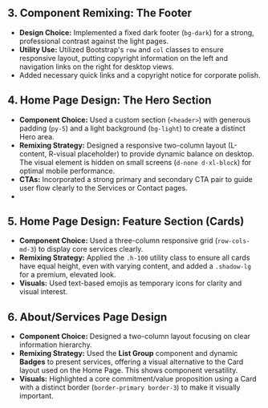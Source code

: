 
## 3. Component Remixing: The Footer

- **Design Choice:** Implemented a fixed dark footer (`bg-dark`) for a strong, professional contrast against the light pages.
- **Utility Use:** Utilized Bootstrap's `row` and `col` classes to ensure responsive layout, putting copyright information on the left and navigation links on the right for desktop views.
- Added necessary quick links and a copyright notice for corporate polish.
  
## 4. Home Page Design: The Hero Section

- **Component Choice:** Used a custom section (`<header>`) with generous padding (`py-5`) and a light background (`bg-light`) to create a distinct Hero area.
- **Remixing Strategy:** Designed a responsive two-column layout (L-content, R-visual placeholder) to provide dynamic balance on desktop. The visual element is hidden on small screens (`d-none d-xl-block`) for optimal mobile performance.
- **CTAs:** Incorporated a strong primary and secondary CTA pair to guide user flow clearly to the Services or Contact pages.
- 
## 5. Home Page Design: Feature Section (Cards)

- **Component Choice:** Used a three-column responsive grid (`row-cols-md-3`) to display core services clearly.
- **Remixing Strategy:** Applied the `.h-100` utility class to ensure all cards have equal height, even with varying content, and added a `.shadow-lg` for a premium, elevated look.
- **Visuals:** Used text-based emojis as temporary icons for clarity and visual interest.
  
## 6. About/Services Page Design

- **Component Choice:** Designed a two-column layout focusing on clear information hierarchy.
- **Remixing Strategy:** Used the **List Group** component and dynamic **Badges** to present services, offering a visual alternative to the Card layout used on the Home Page. This shows component versatility.
- **Visuals:** Highlighted a core commitment/value proposition using a Card with a distinct border (`border-primary border-3`) to make it visually important.
